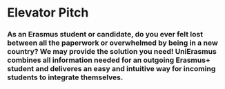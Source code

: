
# Elevator Pitch

### As an Erasmus student or candidate, do you ever felt lost between all the paperwork or overwhelmed by being in a new country? We may provide the solution you need! UniErasmus combines all information needed for an outgoing Erasmus+ student and deliveres an easy and intuitive way for incoming students to integrate themselves.